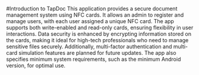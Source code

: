 #Introduction to TapDoc
This application provides a secure document management system using NFC cards. It allows an admin to register and manage users, with each user assigned a unique NFC card. The app supports both write-enabled and read-only cards, ensuring flexibility in user interactions. Data security is enhanced by encrypting information stored on the cards, making it ideal for high-tech professionals who need to manage sensitive files securely. Additionally, multi-factor authentication and multi-card simulation features are planned for future updates. The app also specifies minimum system requirements, such as the minimum Android version, for optimal use.
